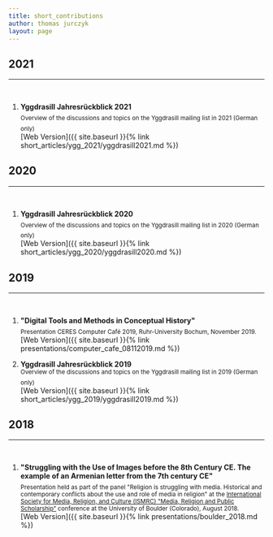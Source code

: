 ```yaml
---
title: short_contributions
author: thomas jurczyk
layout: page
---
```

## 2021
***
&nbsp;  
1. **Yggdrasill Jahresrückblick 2021**  
<sub> Overview of the discussions and topics on the Yggdrasill mailing list in 2021 (German only)</sub>
&nbsp;  
[Web Version]({{ site.baseurl }}{% link short_articles/ygg_2021/yggdrasill2021.md %})

## 2020
***
&nbsp;  
1. **Yggdrasill Jahresrückblick 2020**  
<sub> Overview of the discussions and topics on the Yggdrasill mailing list in 2020 (German only)</sub>
&nbsp;  
[Web Version]({{ site.baseurl }}{% link short_articles/ygg_2020/yggdrasill2020.md %})

## 2019
***
&nbsp;  
1. **"Digital Tools and Methods in Conceptual History"**  
<sub> Presentation CERES Computer Café 2019, Ruhr-University Bochum, November 2019. </sub>
&nbsp;  
[Web Version]({{ site.baseurl }}{% link presentations/computer_cafe_08112019.md %})

1. **Yggdrasill Jahresrückblick 2019**  
<sub> Overview of the discussions and topics on the Yggdrasill mailing list in 2019 (German only)</sub>
&nbsp;  
[Web Version]({{ site.baseurl }}{% link short_articles/ygg_2019/yggdrasill2019.md %})

## 2018
***
&nbsp;  
1. **"Struggling with the Use of Images before the 8th Century CE. The example of an Armenian letter from the 7th century CE"**  
<sub> Presentation held as part of the panel "Religion is struggling with media. Historical and contemporary conflicts about the use and role of media in religion" at the [International Society for Media, Religion, and Culture (ISMRC) "Media, Religion and Public Scholarship"](https://www.colorado.edu/ismrc/) conference at the University of Boulder (Colorado), August 2018. </sub>  
[Web Version]({{ site.baseurl }}{% link presentations/boulder_2018.md %})
